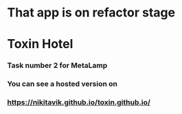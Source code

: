 # That app is on refactor stage

# Toxin Hotel

### Task number 2 for MetaLamp
### You can see a hosted version on 
### https://nikitavik.github.io/toxin.github.io/


